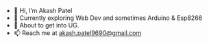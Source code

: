 - 👋 Hi, I’m Akash Patel
- 👀 Currently exploring Web Dev and sometimes Arduino & Esp8266
- 🌱 About to get into UG.
- 📫 Reach me at akash.patel9690@gmail.com
